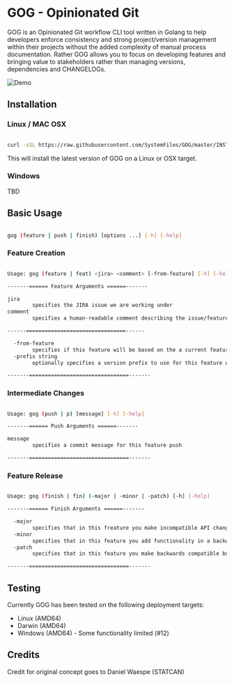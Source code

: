 # GOG - Opinionated Git

GOG is an Opinionated Git workflow CLI tool written in Golang to help developers enforce consistency and strong project/version management within their projects without the added complexity of manual process documentation. Rather GOG allows you to focus on developing features and bringing value to stakeholders rather than managing versions, dependencies and CHANGELOGs.

![Demo](./.github/GOG-Demo.gif)

## Installation

### Linux / MAC OSX

```bash

curl -sSL https://raw.githubusercontent.com/SystemFiles/GOG/master/INSTALL.sh | bash /dev/stdin

```

This will install the latest version of GOG on a Linux or OSX target.

### Windows

TBD

## Basic Usage

```bash

gog (feature | push | finish) [options ...] [-h] [-help]

```

### Feature Creation

```bash

Usage: gog (feature | feat) <jira> <comment> [-from-feature] [-h] [-help]

-------====== Feature Arguments ======-------

jira
        specifies the JIRA issue we are working under
comment
        specifies a human-readable comment describing the issue/feature

------================================------

  -from-feature
        specifies if this feature will be based on the a current feature branch
  -prefix string
        optionally specifies a version prefix to use for this feature which will override existing prefix in global GOG config

-------================================-------

```

### Intermediate Changes

```bash

Usage: gog (push | p) [message] [-h] [-help]

-------====== Push Arguments ======-------

message
        specifies a commit message for this feature push

-------================================-------

```

### Feature Release

```bash

Usage: gog (finish | fin) (-major | -minor | -patch) [-h] [-help]

-------====== Finish Arguments ======-------

  -major
        specifies that in this freature you make incompatible API changes (breaking changes)
  -minor
        specifies that in this feature you add functionality in a backwards compatible manner (non-breaking)
  -patch
        specifies that in this feature you make backwards compatible bug fixes small backwards compatible updates

-------================================-------

```

## Testing

Currently GOG has been tested on the following deployment targets:

- Linux (AMD64)
- Darwin (AMD64)
- Windows (AMD64) - Some functionality limited (#12)

## Credits

Credit for original concept goes to Daniel Waespe (STATCAN)
